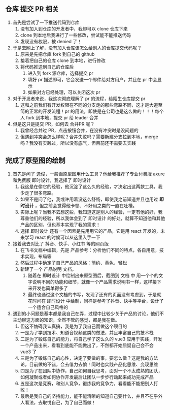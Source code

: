 ## 仓库 提交 PR 相关

1. 首先是尝试了一下推送代码到仓库
   1. 没有加入到仓库的开发者中，我却可以 clone 仓库下来
   2. clone 到本地后我进行了一些修改，尝试能不能推送代码
   3. 发现没有权限，被 denied 了！
2. 于是去网上了解，没有加入仓库该怎么给别人的仓库提交代码呢？
   1. 原来是先把仓库 fork 到自己的 github
   2. 接着把自己的仓库 clone 到本地，进行修改
   3. 将代码推送到自己的仓库后
      1. 进入到 fork 源仓库，选择提交 pr
      2. 填好 pr 描述即可，它会发送一个邮件给对方用户，并且在 pr 中会显示
      3. 如果对方已经处理，可以关闭这次 pr
3. 对于开发者来说，我这次彻底理解了 pr 的流程，给陌生仓库提交 pr
   1. 这和之前我们有开发权限在不同的分支走的那些弯路不同，这才是大道至简的正常的开发流程！pr 的用法，即使是在公司也是这么做的！！！每个人 fork 到本地，提交 pr 给 leader 合并
4. 但是这只是提交 PR，如何去 合并PR 呢？
   1. 我曾经合并过 PR，点击按钮合并，在没有冲突时是没问题的
   2. 但遇到冲突会怎么样呢？合并失败吗？需要新建分支拉到本地，merge 吗？我没有实践过，所以没有底气，但目前还不需要去实践

## 完成了原型图的绘制

1. 首先是问了 逸俊，一般画原型图用什么工具？他给我推荐了专业付费版 axure 和免费版 即时设计，我选择了 即时设计
   1. 我这是在偷它的经验，他沉淀了这么久的经验，才决定出这两款工具，我少走了很多弯路。
   2. 如果不是问了他，我或许用着没这么舒畅，即使我之前知道并且也用过 **即时设计** ，但之前会觉得他卡顿、不好用之类的一直在吐槽。
   3. 实际上呢？当我不去想这些，我知道这是别人的经验，一定有他的好，我尊重他们的经验，所以我体会到了 即时设计 的好处，就算不知道他和其他产品的区别，但也基本实现了我的需求！
   4. 选择 即时设计 还有一个因素是先用用它的产品，它是用 react 开发的，未来学习 react 的时候可以从这里入手一下
2. 接着我去对比了 抖音、快手、小红书 等的网页版
   1. 在飞书文档中编辑，先是 产品参考：分析他们不同的特点，各自用意，技术实现，布局等
   2. 然后过程中确定了自己产品的风格：简约、黄色、轻松
   3. 新建了一个 产品说明 文档。
      1. 随着在 即时设计 中绘制出来原型图后，截图到 文档 中 用一个个的文字说明不同的功能和细节，就像一个产品需求说明书一样，这样接下来开发也简单得多了
      2. 最终也通过这个文档的书写，发现了还有的页面没有考虑到，于是就花时间在 即时设计 中绘制，同样是参考了抖音、快手等平台，设计了一个适合自己风格的
3. 遇到的小问题是基本都是我自己在弄，过程中比较少关于产品的讨论，他们不主动聊这方面的知识，全然不管的感觉，都是我在做。
   1. 但这不妨碍我认真搞，我是为了我自己而做这个项目的
   2. 一是为了学到技术、知道音视频这类的做法，并且丰富自己的技术栈
   3. 二是为了锻炼自己的能力，将自己学了这么久的 vue3 应用于实践，开发一个产品出来，看看到底能不能做出了，不然都开始质疑自己会不会 vue3 了
   4. 三是为了锻炼自己的心性，决定了要做的事，要怎么做？这是我的方法论，目前做的不错，会去借力去偷！同时也实践产品化思维、变现思维
   5. 四是为了在团队中协作，自己如何自我思考，面对一个不太成熟的团队，如何凝聚或者如何协作开发最后让团队一步步行动起来成功完成产品
   6. 五是这次是竞赛，和别人竞争，锻炼我的竞争力，看看能不能把别人打败！
   7. 最后是我自己的坚持能力，能不能清晰的知道自己要什么，并且不在乎外人看法，去取悦自己，为了自己而做！